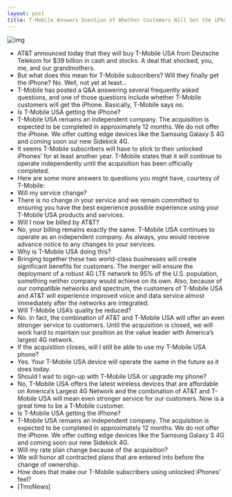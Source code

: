 ```yaml
---
layout: post
title: T-Mobile Answers Question of Whether Customers Will Get the iPhone
---
```

![img](http://media.idownloadblog.com/wp-content/uploads/2011/03/attMobile.png)
* AT&T announced today that they will buy T-Mobile USA from Deutsche Telekom for $39 billion in cash and stocks. A deal that shocked, you, me, and our grandmothers.
* But what does this mean for T-Mobile subscribers? Will they finally get the iPhone? No. Well, not yet at least…
* T-Mobile has posted a Q&A answering several frequently asked questions, and one of those questions include whether T-Mobile customers will get the iPhone. Basically, T-Mobile says no.
* Is T-Mobile USA getting the iPhone?
* T-Mobile USA remains an independent company. The acquisition is expected to be completed in approximately 12 months. We do not offer the iPhone. We offer cutting edge devices like the Samsung Galaxy S 4G and coming soon our new Sidekick 4G.
* It seems T-Mobile subscribers will have to stick to their unlocked iPhones’ for at least another year. T-Mobile states that it will continue to operate independently until the acquisition has been officially completed.
* Here are some more answers to questions you might have, courtesy of T-Mobile:
* Will my service change?
* There is no change in your service and we remain committed to ensuring you have the best experience possible experience using your T-Mobile USA products and services.
* Will I now be billed by AT&T?
* No, your billing remains exactly the same. T-Mobile USA continues to operate as an independent company. As always, you would receive advance notice to any changes to your services.
* Why is T-Mobile USA doing this?
* Bringing together these two world-class businesses will create significant benefits for customers. The merger will ensure the deployment of a robust 4G LTE network to 95% of the U.S. population, something neither company would achieve on its own. Also, because of our compatible networks and spectrum, the customers of T-Mobile USA and AT&T will experience improved voice and data service almost immediately after the networks are integrated.
* Will T-Mobile USA’s quality be reduced?
* No. In fact, the combination of AT&T and T-Mobile USA will offer an even stronger service to customers. Until the acquisition is closed, we will work hard to maintain our position as the value leader with America’s largest 4G network.
* If the acquisition closes, will I still be able to use my T-Mobile USA phone?
* Yes. Your T-Mobile USA device will operate the same in the future as it does today.
* Should I wait to sign-up with T-Mobile USA or upgrade my phone?
* No, T-Mobile USA offers the latest wireless devices that are affordable on America’s Largest 4G Network and the combination of AT&T and T-Mobile USA will mean even stronger service for our customers. Now is a great time to be a T-Mobile customer.
* Is T-Mobile USA getting the iPhone?
* T-Mobile USA remains an independent company. The acquisition is expected to be completed in approximately 12 months. We do not offer the iPhone. We offer cutting edge devices like the Samsung Galaxy S 4G and coming soon our new Sidekick 4G.
* Will my rate plan change because of the acquisition?
* We will honor all contracted plans that are entered into before the change of ownership.
* How does that make our T-Mobile subscribers using unlocked iPhones’ feel?
* [TmoNews]

